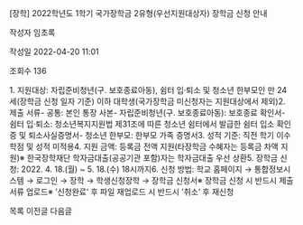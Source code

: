 [장학] 2022학년도 1학기 국가장학금 2유형(우선지원대상자) 장학금 신청 안내



작성자
임초록


작성일
2022-04-20 11:01


조회수
136




﻿1. 지원대상: 자립준비청년(구. 보호종료아동), 쉼터 입·퇴소 및 청소년 한부모인 만 24세(장학금 신청 일자 기준) 이하 대학생(국가장학금 미신청자는 지원대상에서 제외)2. 제출 서류- 공통: 본인 통장 사본- 자립준비청년(구. 보호종료아동): 보호종료 확인서- 쉼터 입·퇴소: 청소년복지지원법 제31조에 따른 청소년 쉼터에서 발급한 쉼터 입소 확인증 및 퇴소사실증명서- 청소년 한부모: 한부모 가족 증명서3. 성적 기준: 직전 학기 이수학점 및 성적 미적용4. 지원 금액: 등록금 전액 지원(타장학금 수혜자는 등록금 차액 지원)※ 한국장학재단 학자금대출(공공기관 포함)자는 학자금대출 우선 상환5. 장학금 신청: 2022. 4. 18.(월) ~ 5. 18.(수) 18시까지6. 신청 방법: 학교 홈페이지 → 통합정보시스템 → 로그인 → 장학 → 학생신청장학 → 장학금 신청서※ 장학금 신청 시 반드시 제출서류 업로드※ ’신청완료‘ 후 파일 재업로드 시 반드시 ’취소‘ 후 재신청





목록
이전글
다음글




